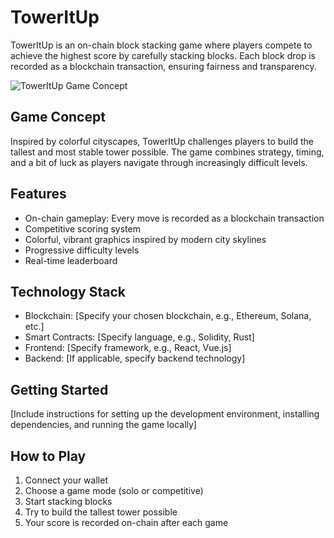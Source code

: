 # TowerItUp

TowerItUp is an on-chain block stacking game where players compete to achieve the highest score by carefully stacking blocks. Each block drop is recorded as a blockchain transaction, ensuring fairness and transparency.

![TowerItUp Game Concept]([game_concept.png](https://drive.google.com/file/d/1Zhbt_jRXQkzQ6sAyeZsI8ON_5kYfNRw8/view?usp=sharing))

## Game Concept

Inspired by colorful cityscapes, TowerItUp challenges players to build the tallest and most stable tower possible. The game combines strategy, timing, and a bit of luck as players navigate through increasingly difficult levels.

## Features

- On-chain gameplay: Every move is recorded as a blockchain transaction
- Competitive scoring system
- Colorful, vibrant graphics inspired by modern city skylines
- Progressive difficulty levels
- Real-time leaderboard

## Technology Stack

- Blockchain: [Specify your chosen blockchain, e.g., Ethereum, Solana, etc.]
- Smart Contracts: [Specify language, e.g., Solidity, Rust]
- Frontend: [Specify framework, e.g., React, Vue.js]
- Backend: [If applicable, specify backend technology]

## Getting Started

[Include instructions for setting up the development environment, installing dependencies, and running the game locally]

## How to Play

1. Connect your wallet
2. Choose a game mode (solo or competitive)
3. Start stacking blocks
4. Try to build the tallest tower possible
5. Your score is recorded on-chain after each game
